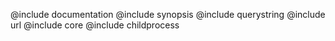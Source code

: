 @include documentation
@include synopsis
@include querystring
@include url
@include core
@include childprocess